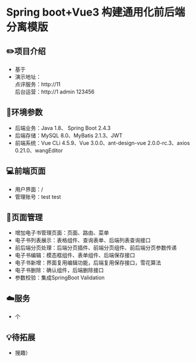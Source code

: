 # Spring boot+Vue3  构建通用化前后端分离模版

## ✏️项目介绍

- 基于
- 演示地址：    
点评服务：http://11   
后台运营：http://1  admin 123456

## 🔧环境参数

- 后端业务：Java 1.8、 Spring Boot 2.4.3
- 后端存储：MySQL 8.0、MyBatis 2.1.3、JWT
- 前端系统：Vue CLi 4.5.9、Vue 3.0.0、ant-design-vue 2.0.0-rc.3、axios 0.21.0、wangEditor

## 💻前端页面

- 用户界面：/
- 管理账号：test test

## 🎨页面管理

- 增加电子书管理页面：页面、路由、菜单 
- 电子书列表展示：表格组件、查询表单、后端列表查询接口 
- 前后端分页处理：后端分页插件、前端分页组件、前后端分页参数传递 
- 电子书编辑：模态框组件、表单组件、后端保存接口 
- 电子书新增：界面复用编辑功能，后端复用保存接口，雪花算法 
- 电子书删除：确认组件，后端删除接口 
- 参数校验：集成SpringBoot Validation

## ☁️服务

- 个

## 💡待拓展

- 搜趣）
